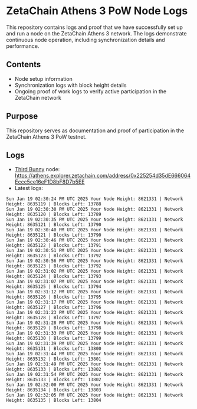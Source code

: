 # ZetaChain Athens 3 PoW Node Logs
This repository contains logs and proof that we have successfully set up and run a node on the ZetaChain Athens 3 network. The logs demonstrate continuous node operation, including synchronization details and performance.

## Contents
- Node setup information
- Synchronization logs with block height details
- Ongoing proof of work logs to verify active participation in the ZetaChain network

## Purpose
This repository serves as documentation and proof of participation in the ZetaChain Athens 3 PoW testnet.

## Logs

- [Third Bunny](https://thirdbunny.xyz/) node: https://athens.explorer.zetachain.com/address/0x225254d35dE666064Eccc5ce16eF1D8bF8D7b5EE
- Latest logs:
```
Sun Jan 19 02:30:24 PM UTC 2025 Your Node Height: 8621331 | Network Height: 8635119 | Blocks Left: 13788
Sun Jan 19 02:30:30 PM UTC 2025 Your Node Height: 8621331 | Network Height: 8635120 | Blocks Left: 13789
Sun Jan 19 02:30:35 PM UTC 2025 Your Node Height: 8621331 | Network Height: 8635121 | Blocks Left: 13790
Sun Jan 19 02:30:40 PM UTC 2025 Your Node Height: 8621331 | Network Height: 8635121 | Blocks Left: 13790
Sun Jan 19 02:30:46 PM UTC 2025 Your Node Height: 8621331 | Network Height: 8635122 | Blocks Left: 13791
Sun Jan 19 02:30:51 PM UTC 2025 Your Node Height: 8621331 | Network Height: 8635123 | Blocks Left: 13792
Sun Jan 19 02:30:56 PM UTC 2025 Your Node Height: 8621331 | Network Height: 8635123 | Blocks Left: 13792
Sun Jan 19 02:31:02 PM UTC 2025 Your Node Height: 8621331 | Network Height: 8635124 | Blocks Left: 13793
Sun Jan 19 02:31:07 PM UTC 2025 Your Node Height: 8621331 | Network Height: 8635125 | Blocks Left: 13794
Sun Jan 19 02:31:12 PM UTC 2025 Your Node Height: 8621331 | Network Height: 8635126 | Blocks Left: 13795
Sun Jan 19 02:31:17 PM UTC 2025 Your Node Height: 8621331 | Network Height: 8635127 | Blocks Left: 13796
Sun Jan 19 02:31:23 PM UTC 2025 Your Node Height: 8621331 | Network Height: 8635128 | Blocks Left: 13797
Sun Jan 19 02:31:28 PM UTC 2025 Your Node Height: 8621331 | Network Height: 8635129 | Blocks Left: 13798
Sun Jan 19 02:31:33 PM UTC 2025 Your Node Height: 8621331 | Network Height: 8635130 | Blocks Left: 13799
Sun Jan 19 02:31:39 PM UTC 2025 Your Node Height: 8621331 | Network Height: 8635131 | Blocks Left: 13800
Sun Jan 19 02:31:44 PM UTC 2025 Your Node Height: 8621331 | Network Height: 8635132 | Blocks Left: 13801
Sun Jan 19 02:31:49 PM UTC 2025 Your Node Height: 8621331 | Network Height: 8635133 | Blocks Left: 13802
Sun Jan 19 02:31:54 PM UTC 2025 Your Node Height: 8621331 | Network Height: 8635133 | Blocks Left: 13802
Sun Jan 19 02:32:00 PM UTC 2025 Your Node Height: 8621331 | Network Height: 8635134 | Blocks Left: 13803
Sun Jan 19 02:32:05 PM UTC 2025 Your Node Height: 8621331 | Network Height: 8635135 | Blocks Left: 13804
```
